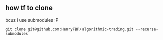 ## how tf to clone

bcuz i use submodules :P

    git clone git@github.com:HenryFBP/algorithmic-trading.git --recurse-submodules

